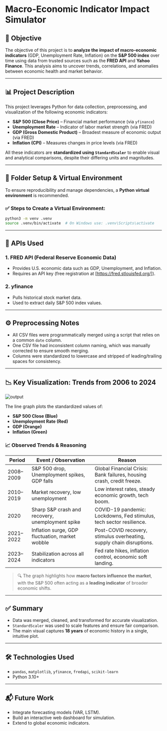 # Macro-Economic Indicator Impact Simulator

## 📌 Objective
The objective of this project is to **analyze the impact of macro-economic indicators** (GDP, Unemployment Rate, Inflation) on the **S&P 500 index** over time using data from trusted sources such as the **FRED API** and **Yahoo Finance**. This analysis aims to uncover trends, correlations, and anomalies between economic health and market behavior.

---

## 📊 Project Description
This project leverages Python for data collection, preprocessing, and visualization of the following economic indicators:

- **S&P 500 (Close Price)** – Financial market performance (via `yfinance`)
- **Unemployment Rate** – Indicator of labor market strength (via FRED)
- **GDP (Gross Domestic Product)** – Broadest measure of economic output (via FRED)
- **Inflation (CPI)** – Measures changes in price levels (via FRED)

All these indicators are **standardized using `StandardScaler`** to enable visual and analytical comparisons, despite their differing units and magnitudes.

---

## 📂 Folder Setup & Virtual Environment
To ensure reproducibility and manage dependencies, a **Python virtual environment** is recommended.

### ✅ Steps to Create a Virtual Environment:
```bash
python3 -m venv .venv
source .venv/bin/activate  # On Windows use: .venv\Scripts\activate
```

---

## 🔌 APIs Used
### 1. **FRED API (Federal Reserve Economic Data)**
- Provides U.S. economic data such as GDP, Unemployment, and Inflation.
- Requires an API key (free registration at [https://fred.stlouisfed.org/]).

### 2. **yfinance**
- Pulls historical stock market data.
- Used to extract daily S&P 500 index values.

---

## ⚙️ Preprocessing Notes
- All CSV files were programmatically merged using a script that relies on a common `date` column.
- One CSV file had inconsistent column naming, which was manually corrected to ensure smooth merging.
- Columns were standardized to lowercase and stripped of leading/trailing spaces for consistency.

---

## 📉 Key Visualization: Trends from 2006 to 2024
![output](https://github.com/user-attachments/assets/febbdcb6-435c-44b6-a3c5-d18069e11095)

The line graph plots the standardized values of:
- **S&P 500 Close (Blue)**
- **Unemployment Rate (Red)**
- **GDP (Orange)**
- **Inflation (Green)**

### 📈 Observed Trends & Reasoning
| Period        | Event / Observation                              | Reason                                                                 |
|---------------|---------------------------------------------------|------------------------------------------------------------------------|
| 2008–2009     | S&P 500 drop, Unemployment spikes, GDP falls     | Global Financial Crisis: Bank failures, housing crash, credit freeze. |
| 2010–2019     | Market recovery, low unemployment                | Low interest rates, steady economic growth, tech boom.                |
| 2020          | Sharp S&P crash and recovery, unemployment spike | COVID-19 pandemic: Lockdowns, Fed stimulus, tech sector resilience.   |
| 2021–2022     | Inflation surge, GDP fluctuation, market wobble  | Post-COVID recovery, stimulus overheating, supply chain disruptions.  |
| 2023–2024     | Stabilization across all indicators               | Fed rate hikes, inflation control, economic soft landing.             |

> 🔍 The graph highlights how **macro factors influence the market**, with the S&P 500 often acting as a **leading indicator** of broader economic shifts.

---

## ✅ Summary
- Data was merged, cleaned, and transformed for accurate visualization.
- `StandardScaler` was used to scale features and ensure fair comparison.
- The main visual captures **18 years** of economic history in a single, intuitive plot.

---

## 🛠️ Technologies Used
- `pandas`, `matplotlib`, `yfinance`, `fredapi`, `scikit-learn`
- Python 3.10+

---

## 📬 Future Work
- Integrate forecasting models (VAR, LSTM).
- Build an interactive web dashboard for simulation.
- Extend to global economic indicators.

